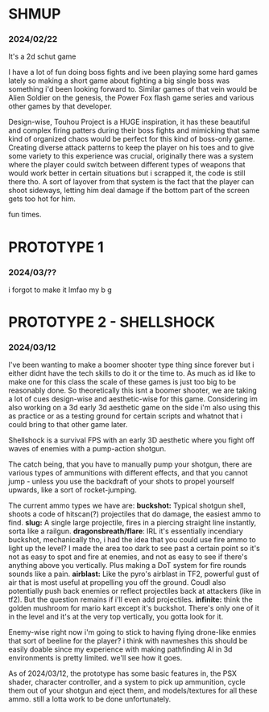 # SHMUP
### 2024/02/22

It's a 2d schut game

I have a lot of fun doing boss fights and ive been playing some hard games lately so making a short game about fighting a big single boss was something i'd been looking forward to.
Similar games of that vein would be Alien Soldier on the genesis, the Power Fox flash game series and various other games by that developer.

Design-wise, Touhou Project is a HUGE inspiration, it has these beautiful and complex firing patters during their boss fights and mimicking that same kind of organized chaos would be perfect for this kind of boss-only game.
Creating diverse attack patterns to keep the player on his toes and to give some variety to this experience was crucial, originally there was a system where the player could switch between different types of weapons that would work better in certain situations but i scrapped it, the code is still there tho. A sort of layover from that system is the fact that the player can shoot sideways, letting him deal damage if the bottom part of the screen gets too hot for him.

fun times.

# PROTOTYPE 1
### 2024/03/??
i forgot to make it lmfao my b g

# PROTOTYPE 2 - SHELLSHOCK
### 2024/03/12
I've been wanting to make a boomer shooter type thing since forever but i either didnt have the tech skills to do it or the time to. As much as id like to make one for this class the scale of these games is just too big to be reasonably done. So theoretically this isnt a boomer shooter, we are taking a lot of cues design-wise and aesthetic-wise for this game. Considering im also working on a 3d early 3d aesthetic game on the side i'm also using this as practice or as a testing ground for certain scripts and whatnot that i could bring to that other game later.

Shellshock is a survival FPS with an early 3D aesthetic where you fight off waves of enemies with a pump-action shotgun.

The catch being, that you have to manually pump your shotgun, there are various types of ammunitions with different effects, and that you cannot jump - unless you use the backdraft of your shots to propel yourself upwards, like a sort of rocket-jumping.

The current ammo types we have are:
**buckshot:** Typical shotgun shell, shoots a code of hitscan(?) projectiles that do damage, the easiest ammo to find.
**slug:** A single large projectile, fires in a piercing straight line instantly, sorta like a railgun.
**dragonsbreath/flare**: IRL it's essentially incendiary buckshot, mechanically tho, i had the idea that you could use fire ammo to light up the level? I made the area too dark to see past a certain point so it's not as easy to spot and fire at enemies, and not as easy to see if there's anything above you vertically. Plus making a DoT system for fire rounds sounds like a pain.
**airblast:** Like the pyro's airblast in TF2, powerful gust of air that is most useful at propelling you off the ground. Coudl also potentially push back enemies or reflect projectiles back at attackers (like in tf2). But the question remains if i'll even add projectiles.
**infinite:** think the golden mushroom for mario kart except it's buckshot. There's only one of it in the level and it's at the very top vertically, you gotta look for it.

Enemy-wise right now i'm going to stick to having flying drone-like enmies that sort of beeline for the player? i think with navmeshes this should be easily doable since my experience with making pathfinding AI in 3d environments is pretty limited. we'll see how it goes.

As of 2024/03/12, the prototype has some basic features in, the PSX shader, character controller, and a system to pick up ammunition, cycle them out of your shotgun and eject them, and models/textures for all these ammo. still a lotta work to be done unfortunately.
